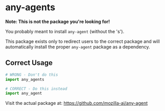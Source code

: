 # any-agents

**Note: This is not the package you're looking for!**

You probably meant to install `any-agent` (without the 's').

This package exists only to redirect users to the correct package and will automatically install the proper `any-agent` package as a dependency.

## Correct Usage

```python
# WRONG - Don't do this
import any_agents

# CORRECT - Do this instead
import any_agent
```

Visit the actual package at: https://github.com/mozilla-ai/any-agent